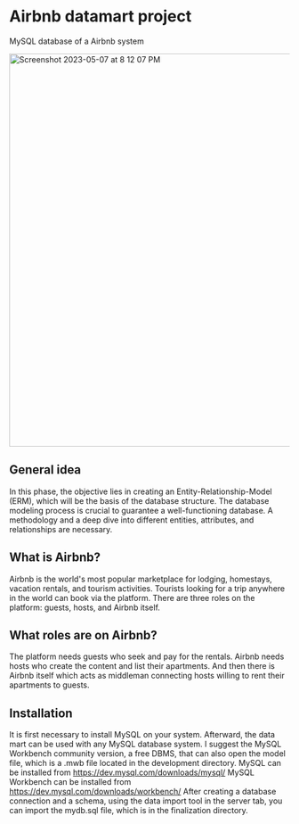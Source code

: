 
# Airbnb datamart project

MySQL database of a Airbnb system 

<img width="705" alt="Screenshot 2023-05-07 at 8 12 07 PM" src="https://user-images.githubusercontent.com/85529608/236696244-9d329ee4-fe23-4093-bd29-ecfdc267f1e8.png">


## General idea

In this phase, the objective lies in creating an Entity-Relationship-Model (ERM), which will be the basis of the database structure. The database modeling process is crucial to guarantee a well-functioning database. A methodology and a deep dive into different entities, attributes, and relationships are necessary.

## What is Airbnb?

Airbnb is the world's most popular marketplace for lodging, homestays, vacation rentals, and tourism activities. Tourists looking for a trip anywhere in the world can book via the platform. There are three roles on the platform: guests, hosts, and Airbnb itself.

## What roles are on Airbnb?

The platform needs guests who seek and pay for the rentals. Airbnb needs hosts who create the content and list their apartments. And then there is Airbnb itself which acts as middleman connecting hosts willing to rent their apartments to guests.






## Installation

It is first necessary to install MySQL on your system. Afterward, the data mart can be used with any MySQL database system. I suggest the MySQL Workbench community version, a free DBMS, that can also open the model file, which is a .mwb file located in the development directory.
MySQL can be installed from https://dev.mysql.com/downloads/mysql/
MySQL Workbench can be installed from https://dev.mysql.com/downloads/workbench/
After creating a database connection and a schema, using the data import tool in the server tab, you can import the mydb.sql file, which is in the finalization directory.
